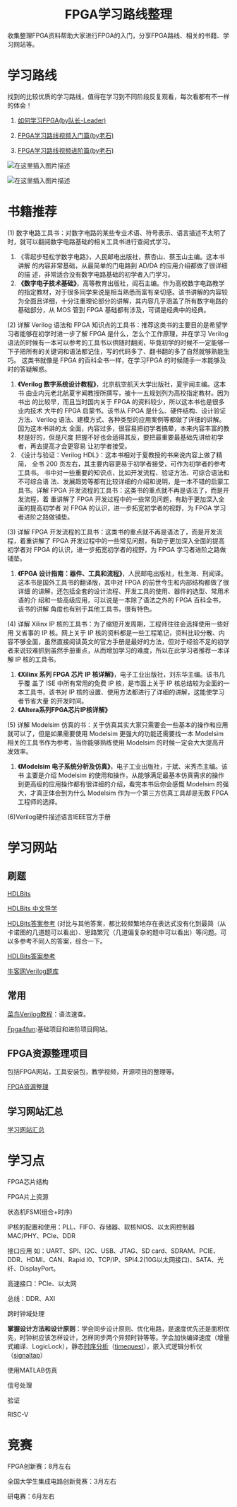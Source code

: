 <h1 align="center">FPGA学习路线整理</h1>

收集整理FPGA资料帮助大家进行FPGA的入门，分享FPGA路线、相关的书籍、学习网站等。

# 学习路线

找到的比较优质的学习路线，值得在学习到不同阶段反复观看，每次看都有不一样的体会！

1. [如何学习FPGA(by队长-Leader)](https://blog.csdn.net/k331922164/article/details/44626989?spm=1001.2014.3001.5506)

2. [FPGA学习路线视频入门篇(by老石)](https://www.bilibili.com/video/BV1aK4y1E7nc/?spm_id_from=333.337.search-card.all.click&vd_source=b9f12a3e5aa727d9bbd667d8ff4b9193)
3. [FPGA学习路线视频进阶篇(by老石)](https://www.bilibili.com/video/BV11y4y1i7Lv/?spm_id_from=333.337.search-card.all.click&vd_source=b9f12a3e5aa727d9bbd667d8ff4b9193)

![在这里插入图片描述](https://img-blog.csdnimg.cn/36efed42417645fe89e6bddecfac3b5f.png)

![在这里插入图片描述](https://img-blog.csdnimg.cn/38828545c50946d0b91387c46adc6e1c.png)

# 书籍推荐

(1) 数字电路工具书：对数字电路的某些专业术语、符号表示、语言描述不太明了时，就可以翻阅数字电路基础的相关工具书进行查阅式学习。

1. 《零起步轻松学数字电路》，人民邮电出版社，蔡杏山、蔡玉山主编。这本书讲解 的内容非常基础，从最简单的门电路到 AD/DA 的应用介绍都做了很详细的描 述，非常适合没有数字电路基础的初学者入门学习。 
2. **《数字电子技术基础》**，高等教育出版社，阎石主编。作为高校数字电路教学的指定教材，对于很多同学来说是相当熟悉而富有亲切感。该书讲解的内容较为全面且详细，十分注重理论部分的讲解，其内容几乎涵盖了所有数字电路的基础部分，从 MOS 管到 FPGA 基础都有涉及，可谓是经典中的经典。

(2) 详解 Verilog 语法和 FPGA 知识点的工具书：推荐这类书的主要目的是希望学习者能够在初学时进一步了解 FPGA 是什么，怎么个工作原理，并在学习 Verilog 语法的时候有一本可以参考的工具书以供随时翻阅，毕竟初学的时候不一定能够一下子把所有的关键词和语法都记住，写的代码多了、翻书翻的多了自然就够熟能生巧。 这类书就像是 FPGA 的百科全书一样，在学习FPGA 的时候随手一本能够及时的答疑解惑。

1. **《Verilog 数字系统设计教程》**，北京航空航天大学出版社，夏宇闻主编。这本书 由业内元老北航夏宇闻教授所撰写，被十一五规划列为高校指定教材。因为书出 的比较早，而且当时国内关于 FPGA 的资料较少，所以这本书也是很多业内技术 大牛的 FPGA 启蒙书。该书从 FPGA 是什么、硬件结构、设计验证方法、Verilog 语法、建模方式、各种类型的应用案例等都做了详细的讲解。因为这本书讲的太 全面，内容过多，很容易把初学者搞晕，本来内容丰富的教材是好的，但是尺度 把握不好也会适得其反，要把最重要最基础先讲给初学者，再去提高才会更容易 让初学者接受。 
2. 《设计与验证：Verilog HDL》：这本书相对于夏教授的书来说内容上做了精简， 全书 200 页左右，其主要内容更易于初学者接受，可作为初学者的参考工具书。 书中对一些重要的知识点，比如开发流程、验证方法、可综合语法和不可综合语 法、发展趋势等都有比较详细的介绍和说明，是一本不错的启蒙工具书。详解 FPGA 开发流程的工具书：这类书的重点就不再是语法了，而是开发流程，着 重讲解了 FPGA 开发过程中的一些常见问题，有助于更加深入全面的提高初学者 对 FPGA 的认识，进一步拓宽初学者的视野，为 FPGA 学习者进阶之路做铺垫。

(3) 详解 FPGA 开发流程的工具书：这类书的重点就不再是语法了，而是开发流程，着重讲解了 FPGA 开发过程中的一些常见问题，有助于更加深入全面的提高初学者对 FPGA 的认识，进一步拓宽初学者的视野，为 FPGA 学习者进阶之路做铺垫。 

1. **《FPGA 设计指南：器件、工具和流程》**，人民邮电出版社，杜生海、刑闻译。这本书是国外工具书的翻译版，其中对 FPGA 的前世今生和内部结构都做了很详细 的讲解，还包括全套的设计流程、开发工具的使用、器件的选型、常用术语的介 绍和一些高级应用，可以说是一本除了语法之外的 FPGA 百科全书，该书的讲解 角度也有别于其他工具书，很有特色。

 (4) 详解 Xilinx IP 核的工具书：为了缩短开发周期，工程师往往会选择使用一些好用 又省事的 IP 核。网上关于 IP 核的资料都是一些工程笔记，资料比较分散、内容不够全面，虽然直接阅读英文的官方手册是最好的方法，但对于经验不足的初学 者来说较难抓到虽然手册重点，从而增加学习的难度，所以在此学习者推荐一本详解 IP 核的工具书。

1. **《Xilinx 系列 FPGA 芯片 IP 核详解》**，电子工业出版社，刘东华主编。该书几乎覆 盖了 ISE 中所有常用的免费 IP 核，是市面上关于 IP 核总结较为全面的一本工具书，该书对 IP 核的设置、使用方法都进行了详细的讲解，这能使学习者节省大量 的开发时间。
1. **《Altera系列FPGA芯片IP核详解》**

(5) 详解 Modelsim 仿真的书：关于仿真其实大家只需要会一些基本的操作和应用就可以了，但是如果需要使用 Modelsim 更强大的功能还需要找一本 Modelsim 相关的工具书作为参考，当你能够熟练使用 Modelsim 的时候一定会大大提高开发效率。

1. **《Modelsim 电子系统分析及仿真》**，电子工业出版社，于斌、米秀杰主编。该书 主要是介绍 Modelsim 的使用和操作，从能够满足最基本仿真需求的操作到更高级的应用操作都有很详细的介绍，看完本书后你会感慨 Modelsim 的强大，才真正体会到为什么 Modelsim 作为一个第三方仿真工具却是无数 FPGA 工程师的选择。

(6)Verilog硬件描述语言IEEE官方手册

# 学习网站

## 刷题

[HDLBits](https://hdlbits.01xz.net/wiki/Problem_sets)

[HDLBits 中文导学](https://zhuanlan.zhihu.com/c_1131528588117385216)

[HDLBits答案参考](https://github.com/Shengrong-LSR/HDLBits-Solutions-Verilog) (对比与其他答案，都比较频繁地存在表达式没有化到最简（从卡诺图的几道题可以看出）、思路繁冗（几道偏复杂的题中可以看出）等问题。可以多参考不同人的答案，综合一下。

[HDLBits答案参考](https://blog.csdn.net/m0_61298445/article/details/126853052?ops_request_misc=%257B%2522request%255Fid%2522%253A%2522168837832716800180678899%2522%252C%2522scm%2522%253A%252220140713.130102334..%2522%257D&request_id=168837832716800180678899&biz_id=0&utm_medium=distribute.pc_search_result.none-task-blog-2~all~top_click~default-2-126853052-null-null.142^v88^control,239^v2^insert_chatgpt&utm_term=HDLBits&spm=1018.2226.3001.4187)



[牛客网Verilog题库](https://www.nowcoder.com/exam/oj?page=1&tab=Verilog%E7%AF%87&topicId=353)

## 常用

[菜鸟Verilog教程](https://www.runoob.com/w3cnote/verilog-tutorial.html)：语法速查。

[Fpga4fun](https://www.fpga4fun.com/):基础项目和进阶项目网站。

## FPGA资源整理项目

包括FPGA网站，工具安装包，教学视频，开源项目的整理等。

[FPGA资源整理](https://github.com/LeiWang1999/FPGA)

## 学习网站汇总

[学习网站汇总](https://www.zhihu.com/question/348990787/answer/2921448755)

# 学习点

FPGA芯片结构

FPGA片上资源

状态机FSM(组合+时序)

IP核的配置和使用：PLL、FIFO、存储器、软核NIOS、以太网控制器MAC/PHY、PCIe、DDR

接口应用    如：UART、SPI、I2C、USB、JTAG、SD card、SDRAM、PCIE、DDR、HDMI、CAN、Rapid l0、TCP/IP、SPI4.2(10G以太网接口)、SATA、光纤、DisplayPort。

高速接口：PCle、以太网

总线：DDR、AXI

跨时钟域处理

**掌握设计方法和设计原则**：学会同步设计原则、优化电路，是速度优先还是面积优先，时钟树应该怎样设计，怎样同步两个异频时钟等等。学会加快编译速度（增量式编译、LogicLock），静态[时序分析](http://blog.csdn.net/k331922164/article/details/48687161)（[timequest](http://wenku.baidu.com/link?url=f55u1aL6d5XKysDuD4keltciKNk46aUXn39IF0hINNjaTqHxOeh34PfZDkudvU3JuI1RuwT9DPsow_kRFe9qhWYZbG7uWVo-AoAAylvlLP3)），嵌入式逻辑分析仪（[signaltap](http://blog.csdn.net/k331922164/article/details/47623501)）

使用MATLAB仿真

信号处理 

验证

RISC-V

# 竞赛

FPGA创新赛：8月左右

全国大学生集成电路创新竞赛：3月左右

研电赛：6月左右